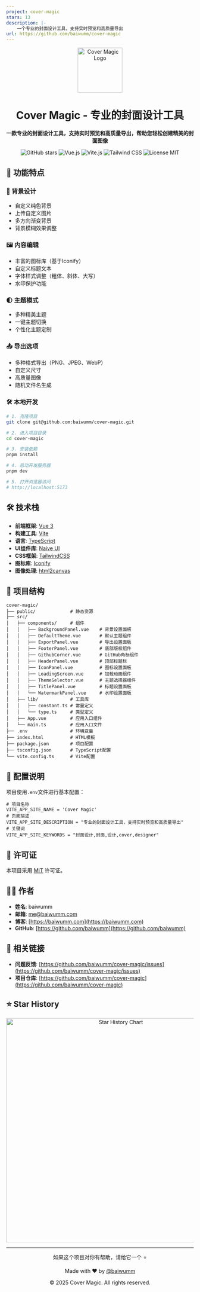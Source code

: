 ```yaml
---
project: cover-magic
stars: 13
description: |-
    一个专业的封面设计工具，支持实时预览和高质量导出
url: https://github.com/baiwumm/cover-magic
---
```


<div align="center">
  <img alt="Cover Magic Logo" src="./public/logo.svg" width="120"/>
  <h1>Cover Magic - 专业的封面设计工具</h1>
  <p><strong>一款专业的封面设计工具，支持实时预览和高质量导出，帮助您轻松创建精美的封面图像</strong></p>
  
  <p>
  <img src="https://img.shields.io/github/stars/baiwumm/cover-magic?style=flat-square&logo=github" alt="GitHub stars"/>
    <img src="https://img.shields.io/badge/Vue-v3.5.17-brightgreen" alt="Vue.js"/>
    <img src="https://img.shields.io/badge/Vite-v7.0.4-yellow" alt="Vite.js"/>
    <img src="https://img.shields.io/badge/Tailwind_CSS-4.1.11-06B6D4?style=flat-square&logo=tailwindcss&logoColor=white" alt="Tailwind CSS"/>
    <img src="https://img.shields.io/badge/License-MIT-green" alt="License MIT" />
  </p>
</div>

## 🌟 功能特点

### 🎨 背景设计
- 自定义纯色背景
- 上传自定义图片
- 多方向渐变背景
- 背景模糊效果调整

### 🖼️ 内容编辑
- 丰富的图标库（基于Iconify）
- 自定义标题文本
- 字体样式调整（粗体、斜体、大写）
- 水印保护功能

### 🌓 主题模式
- 多种精美主题
- 一键主题切换
- 个性化主题定制

### 📤 导出选项
- 多种格式导出（PNG、JPEG、WebP）
- 自定义尺寸
- 高质量图像
- 随机文件名生成

### 🛠️ 本地开发

```bash
# 1. 克隆项目
git clone git@github.com:baiwumm/cover-magic.git

# 2. 进入项目目录
cd cover-magic

# 3. 安装依赖
pnpm install

# 4. 启动开发服务器
pnpm dev

# 5. 打开浏览器访问
# http://localhost:5173
```

## 🛠️ 技术栈

- **前端框架**: [Vue 3](https://vuejs.org/)
- **构建工具**: [Vite](https://vitejs.dev/)
- **语言**: [TypeScript](https://www.typescriptlang.org/)
- **UI组件库**: [Naive UI](https://www.naiveui.com/)
- **CSS框架**: [TailwindCSS](https://tailwindcss.com/)
- **图标库**: [Iconify](https://iconify.design/)
- **图像处理**: [html2canvas](https://html2canvas.hertzen.com/)

## 📝 项目结构

```
cover-magic/
├── public/             # 静态资源
├── src/
│   ├── components/     # 组件
│   │   ├── BackgroundPanel.vue    # 背景设置面板
│   │   ├── DefaultTheme.vue       # 默认主题组件
│   │   ├── ExportPanel.vue        # 导出设置面板
│   │   ├── FooterPanel.vue        # 底部版权组件
│   │   ├── GithubCorner.vue       # GitHub角标组件
│   │   ├── HeaderPanel.vue        # 顶部标题栏
│   │   ├── IconPanel.vue          # 图标设置面板
│   │   ├── LoadingScreen.vue      # 加载动画组件
│   │   ├── ThemeSelector.vue      # 主题选择器组件
│   │   ├── TitlePanel.vue         # 标题设置面板
│   │   └── WatermarkPanel.vue     # 水印设置面板
│   ├── lib/            # 工具库
│   │   ├── constant.ts # 常量定义
│   │   └── type.ts     # 类型定义
│   ├── App.vue         # 应用入口组件
│   └── main.ts         # 应用入口文件
├── .env                # 环境变量
├── index.html          # HTML模板
├── package.json        # 项目配置
├── tsconfig.json       # TypeScript配置
└── vite.config.ts      # Vite配置
```

## 🔧 配置说明

项目使用`.env`文件进行基本配置：

```
# 项目名称
VITE_APP_SITE_NAME = 'Cover Magic'
# 页面描述
VITE_APP_SITE_DESCRIPTION = "专业的封面设计工具，支持实时预览和高质量导出"
# 关键词
VITE_APP_SITE_KEYWORDS = "封面设计,封面,设计,cover,designer"
```

## 📄 许可证

本项目采用 [MIT](LICENSE) 许可证。

## 👨‍💻 作者

- **姓名**: baiwumm
- **邮箱**: [me@baiwumm.com](mailto:me@baiwumm.com)
- **博客**: [https://baiwumm.com](https://baiwumm.com)
- **GitHub**: [https://github.com/baiwumm](https://github.com/baiwumm)

## 🔗 相关链接

- **问题反馈**: [https://github.com/baiwumm/cover-magic/issues](https://github.com/baiwumm/cover-magic/issues)
- **项目仓库**: [https://github.com/baiwumm/cover-magic](https://github.com/baiwumm/cover-magic)

## ⭐ Star History

<div align="center">
  <img src="https://api.star-history.com/svg?repos=baiwumm/cover-magic&type=Date" alt="Star History Chart" width="600"/>
</div>

---

<div align="center">
  <p>如果这个项目对你有帮助，请给它一个 ⭐️</p>
  <p>Made with ❤️ by <a href="https://github.com/baiwumm">@baiwumm</a></p>
  <p>© 2025 Cover Magic. All rights reserved.</p>
</div>

